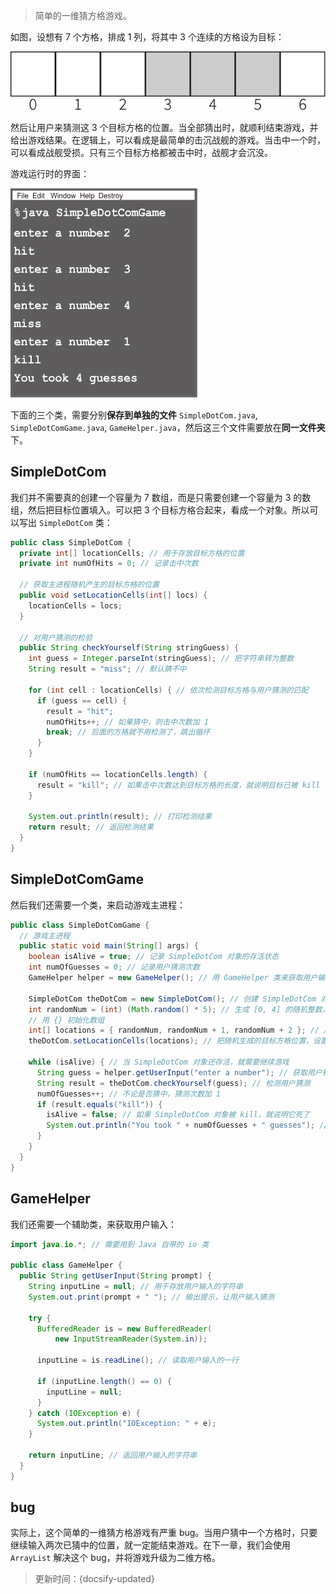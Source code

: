 > 简单的一维猜方格游戏。

如图，设想有 7 个方格，排成 1 列，将其中 3 个连续的方格设为目标：

![一维猜方格](../_images/一维猜方格.svg ':size=300')

然后让用户来猜测这 3 个目标方格的位置。当全部猜出时，就顺利结束游戏，并给出游戏结果。在逻辑上，可以看成是最简单的击沉战舰的游戏。当击中一个时，可以看成战舰受损。只有三个目标方格都被击中时，战舰才会沉没。

游戏运行时的界面：

![一维猜方格-游戏界面](../_images/一维猜方格-游戏界面.svg ':size=300')

下面的三个类，需要分别**保存到单独的文件** `SimpleDotCom.java`, `SimpleDotComGame.java`, `GameHelper.java`，然后这三个文件需要放在**同一文件夹**下。

## SimpleDotCom

我们并不需要真的创建一个容量为 7 数组，而是只需要创建一个容量为 3 的数组，然后把目标位置填入。可以把 3 个目标方格合起来，看成一个对象。所以可以写出 `SimpleDotCom` 类：

```java
public class SimpleDotCom {
  private int[] locationCells; // 用于存放目标方格的位置
  private int numOfHits = 0; // 记录击中次数

  // 获取主进程随机产生的目标方格的位置
  public void setLocationCells(int[] locs) {
    locationCells = locs;
  }

  // 对用户猜测的检验
  public String checkYourself(String stringGuess) {
    int guess = Integer.parseInt(stringGuess); // 把字符串转为整数
    String result = "miss"; // 默认猜不中

    for (int cell : locationCells) { // 依次检测目标方格与用户猜测的匹配
      if (guess == cell) {
        result = "hit";
        numOfHits++; // 如果猜中，则击中次数加 1
        break; // 后面的方格就不用检测了，跳出循环
      }
    }

    if (numOfHits == locationCells.length) {
      result = "kill"; // 如果击中次数达到目标方格的长度，就说明目标已被 kill
    }

    System.out.println(result); // 打印检测结果
    return result; // 返回检测结果
  }
}
```

## SimpleDotComGame

然后我们还需要一个类，来启动游戏主进程：

```java
public class SimpleDotComGame {
  // 游戏主进程
  public static void main(String[] args) {
    boolean isAlive = true; // 记录 SimpleDotCom 对象的存活状态
    int numOfGuesses = 0; // 记录用户猜测次数
    GameHelper helper = new GameHelper(); // 用 GameHelper 类来获取用户输入

    SimpleDotCom theDotCom = new SimpleDotCom(); // 创建 SimpleDotCom 对象，用于给用户击中
    int randomNum = (int) (Math.random() * 5); // 生成 [0, 4] 的随机整数，代表第一个目标方格的位置
    // 用 {} 初始化数组
    int[] locations = { randomNum, randomNum + 1, randomNum + 2 }; // 后面两个目标方格位置依次增加 1
    theDotCom.setLocationCells(locations); // 把随机生成的目标方格位置，设置给上面生成的 SimpleDotCom 对象

    while (isAlive) { // 当 SimpleDotCom 对象还存活，就需要继续游戏
      String guess = helper.getUserInput("enter a number"); // 获取用户输入
      String result = theDotCom.checkYourself(guess); // 检测用户猜测
      numOfGuesses++; // 不论是否猜中，猜测次数加 1
      if (result.equals("kill")) {
        isAlive = false; // 如果 SimpleDotCom 对象被 kill，就说明它死了
        System.out.println("You took " + numOfGuesses + " guesses"); // 输出游戏结果
      }
    }
  }
}
```

## GameHelper

我们还需要一个辅助类，来获取用户输入：

```java
import java.io.*; // 需要用到 Java 自带的 io 类

public class GameHelper {
  public String getUserInput(String prompt) {
    String inputLine = null; // 用于存放用户输入的字符串
    System.out.print(prompt + " "); // 输出提示，让用户输入猜测

    try {
      BufferedReader is = new BufferedReader(
          new InputStreamReader(System.in));

      inputLine = is.readLine(); // 读取用户输入的一行

      if (inputLine.length() == 0) {
        inputLine = null;
      }
    } catch (IOException e) {
      System.out.println("IOException: " + e);
    }

    return inputLine; // 返回用户输入的字符串
  }
}
```

## bug

实际上，这个简单的一维猜方格游戏有严重 bug。当用户猜中一个方格时，只要继续输入两次已猜中的位置，就一定能结束游戏。在下一章，我们会使用 `ArrayList` 解决这个 bug，并将游戏升级为二维方格。



> 更新时间：{docsify-updated}